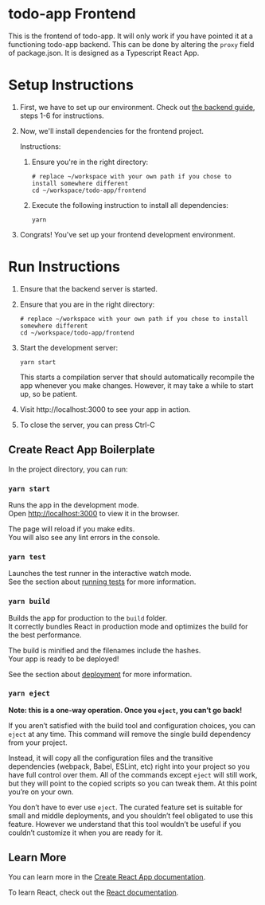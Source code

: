 # todo-app Frontend

This is the frontend of todo-app. 
It will only work if you have pointed it at a functioning todo-app backend. 
This can be done by altering the `proxy` field of package.json.
It is designed as a Typescript React App.

# Setup Instructions

1. First, we have to set up our environment. Check out [the backend guide](../backend/README.md), 
     steps 1-6 for instructions.
2. Now, we'll install dependencies for the frontend project.

    Instructions:
    1. Ensure you're in the right directory:
        ```
        # replace ~/workspace with your own path if you chose to install somewhere different
        cd ~/workspace/todo-app/frontend
        ```
    2. Execute the following instruction to install all dependencies:
        ```
        yarn
        ```
3. Congrats! You've set up your frontend development environment.

# Run Instructions

1. Ensure that the backend server is started. 
2. Ensure that you are in the right directory:
    ```
    # replace ~/workspace with your own path if you chose to install somewhere different
    cd ~/workspace/todo-app/frontend
    ```
3. Start the development server:
    ```
    yarn start
    ```
    This starts a compilation server that should automatically recompile the app whenever 
    you make changes.
    However, it may take a while to start up, so be patient.

4. Visit http://localhost:3000 to see your app in action.
5. To close the server, you can press Ctrl-C

## Create React App Boilerplate

In the project directory, you can run:

### `yarn start`

Runs the app in the development mode.<br />
Open [http://localhost:3000](http://localhost:3000) to view it in the browser.

The page will reload if you make edits.<br />
You will also see any lint errors in the console.

### `yarn test`

Launches the test runner in the interactive watch mode.<br />
See the section about [running tests](https://facebook.github.io/create-react-app/docs/running-tests) for more information.

### `yarn build`

Builds the app for production to the `build` folder.<br />
It correctly bundles React in production mode and optimizes the build for the best performance.

The build is minified and the filenames include the hashes.<br />
Your app is ready to be deployed!

See the section about [deployment](https://facebook.github.io/create-react-app/docs/deployment) for more information.

### `yarn eject`

**Note: this is a one-way operation. Once you `eject`, you can’t go back!**

If you aren’t satisfied with the build tool and configuration choices, you can `eject` at any time. This command will remove the single build dependency from your project.

Instead, it will copy all the configuration files and the transitive dependencies (webpack, Babel, ESLint, etc) right into your project so you have full control over them. All of the commands except `eject` will still work, but they will point to the copied scripts so you can tweak them. At this point you’re on your own.

You don’t have to ever use `eject`. The curated feature set is suitable for small and middle deployments, and you shouldn’t feel obligated to use this feature. However we understand that this tool wouldn’t be useful if you couldn’t customize it when you are ready for it.

## Learn More

You can learn more in the [Create React App documentation](https://facebook.github.io/create-react-app/docs/getting-started).

To learn React, check out the [React documentation](https://reactjs.org/).
